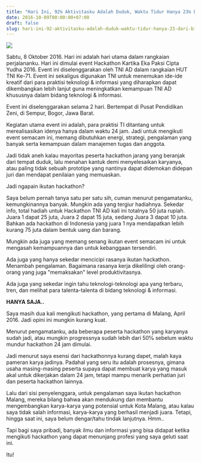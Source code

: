 ```yaml
---
title: "Hari Ini, 92℅ Aktivitasku Adalah Duduk, Waktu Tidur Hanya 23℅ Dari Biasanya, Dan Hanya 9℅ Kalori Yang Terbakar"
date: 2016-10-09T00:00:00+07:00
draft: false
slug: hari-ini-92-aktivitasku-adalah-duduk-waktu-tidur-hanya-23-dari-biasanya-dan-hanya-9-kalori-yang-terbakar
---
```


![](/img/1_Gtmu8Wrf7g8NC4wNHNHsCw.jpeg)

Sabtu, 8 Oktober 2016. Hari ini adalah hari utama dalam rangkaian perjalananku. Hari ini dimulai event Hackathon Kartika Eka Paksi Cipta Yudha 2016. Event ini diselenggarakan oleh TNI AD dalam rangkaian HUT TNI Ke-71. Event ini sekaligus digunakan TNI untuk menemukan ide-ide kreatif dari para praktisi teknologi & informasi yang diharapkan dapat dikembangkan lebih lanjut guna meningkatkan kemampuan TNI AD khususnya dalam bidang teknologi & informasi.

Event ini diselenggarakan selama 2 hari. Bertempat di Pusat Pendidikan Zeni, di Sempur, Bogor, Jawa Barat.

Kegiatan utama event ini adalah, para praktisi TI ditantang untuk merealisasikan idenya hanya dalam waktu 24 jam. Jadi untuk mengikuti event semacam ini, memang dibutuhkan energi, strategi, pengalaman yang banyak serta kemampuan dalam manajemen tugas dan anggota.

Jadi tidak aneh kalau mayoritas peserta hackathon jarang yang beranjak dari tempat duduk, lalu menahan kantuk demi menyelesaikan karyanya, atau paling tidak sebuah prototipe yang nantinya dapat didemokan didepan juri dan mendapat penilaian yang memuaskan.

Jadi ngapain ikutan hackathon?

Saya belum pernah tanya satu per satu sih, cuman menurut pengamatanku, kemungkinannya banyak.
Mungkin ada yang tergiur hadiahnya. Sekedar info, total hadiah untuk Hackathon TNI AD kali ini totalnya 50 juta rupiah. Juara 1 dapat 25 juta, Juara 2 dapat 15 juta, sedang Juara 3 dapat 10 juta. Bahkan ada hackathon di Indonesia yang juara 1 nya mendapatkan lebih kurang 75 juta dalam bentuk uang dan barang.

Mungkin ada juga yang memang senang ikutan event semacam ini untuk mengasah kemampuannya dan untuk kebanggaan tersendiri.

Ada juga yang hanya sekedar mencicipi rasanya ikutan hackathon. Menambah pengalaman. Bagaimana rasanya kerja dikelilingi oleh orang-orang yang juga "memaksakan" level produktivitasnya.

Ada juga yang sekedar ingin tahu teknologi-teknologi apa yang terbaru, tren, dan melihat para talenta-talenta di bidang teknologi & informasi.

**HANYA SAJA..**

Saya masih dua kali mengikuti hackathon, yang pertama di Malang, April 2016. Jadi opini ini mungkin kurang kuat.

Menurut pengamatanku, ada beberapa peserta hackathon yang karyanya sudah jadi, atau mungkin progressnya sudah lebih dari 50℅ sebelum waktu mundur hackathon 24 jam dimulai.

Jadi menurut saya esensi dari hackathonnya kurang dapet, malah kaya pameran karya jadinya. Padahal yang seru itu adalah prosesnya, gimana usaha masing-masing peserta supaya dapat membuat karya yang masuk akal untuk dikerjakan dalam 24 jam, tetapi mampu menarik perhatian juri dan peserta hackathon lainnya.

Lalu dari sisi penyelenggara, untuk pengalaman saya ikutan hackathon Malang, mereka bilang bahwa akan mendukung dan membantu mengembangkan karya-karya yang potensial untuk Kota Malang, atau kalau saya tidak salah informasi, karya-karya yang berhasil menjadi juara. Tetapi, hingga saat ini, saya belum dengar/tahu tindak lanjutnya. Hmm..

Tapi bagi saya pribadi, banyak ilmu dan informasi yang bisa didapat ketika mengikuti hackathon yang dapat menunjang profesi yang saya geluti saat ini.

Itu!